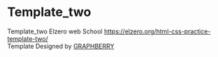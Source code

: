 # Template_two
Template_two Elzero web School https://elzero.org/html-css-practice-template-two/<br>
Template Designed by  [GRAPHBERRY](https://www.graphberry.com/item/kasper-one-page-psd-template)

